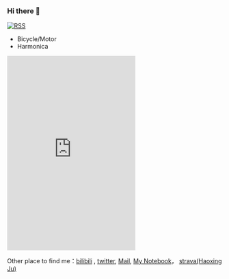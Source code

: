 ### Hi there 👋

<!--
**JUJUup/JUJUup** is a ✨ _special_ ✨ repository because its `README.md` (this file) appears on your GitHub profile.

Here are some ideas to get you started:

- 🔭 I’m currently working on ...
- 🌱 I’m currently learning ...
- 👯 I’m looking to collaborate on ...
- 🤔 I’m looking for help with ...
- 💬 Ask me about ...
- 📫 How to reach me: ...
- 😄 Pronouns: ...
- ⚡ Fun fact: ...
-->

[![RSS](https://img.shields.io/badge/dynamic/json?logo=rss&logoColor=white&label=RSS&labelColor=95B8D1&color=95B8D1&query=%24.data.totalSubs&url=https%3A%2F%2Fapi.spencerwoo.com%2Fsubstats%2F%3Fsource%3Dfeedly%257Cinoreader%257CfeedsPub%26queryKey%3Dhttps://haysc.tech/feed.xml&style=flat-square)](https://jujuup.github.io/atom.xml)

- Bicycle/Motor
- Harmonica

<iframe height='454' width='300' frameborder='0' allowtransparency='true' scrolling='no' src='https://www.strava.com/athletes/108697988/latest-rides/5f9eb7a506d0cee585e9d680f6d1b20691a551ea'></iframe>

Other place to find me：[bilibili](https://space.bilibili.com/259337113?spm_id_from=333.1007.0.0) , [twitter](https://twitter.com/JUJU66206378), [Mail](mailto:DZ21280003@smail.nju.edu.cn), [My Notebook](https://jujuup.github.io/JUJUnotebook/)， [strava(Haoxing Ju)](https://www.strava.com/athletes/108697988)

